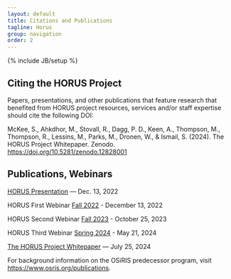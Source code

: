 ```yaml
---
layout: default
title: Citations and Publications
tagline: Horus
group: navigation
order: 2
---
```

{% include JB/setup %}

## Citing the HORUS Project
Papers, presentations, and other publications that feature research that benefited from HORUS project resources, services and/or staff expertise should cite the following DOI:

McKee, S., Ahkdhor, M., Stovall, R., Dagg, P. D., Keen, A., Thompson, M., Thompson, R., Lessins, M., Parks, M., Dronen, W., & Ismail, S. (2024). The HORUS Project Whitepaper. Zenodo. <a href="https://doi.org/10.5281/zenodo.12828001">https://doi.org/10.5281/zenodo.12828001</a>

## Publications, Webinars

<p><a href="https://docs.google.com/presentation/d/1ktBxAz9DnCFsnMCDhVNaVp6djjARRosA7RC9muQNLoc/edit#slide=id.p1">HORUS Presentation</a> — Dec. 13, 2022</p>

<p>HORUS First Webinar <a href="https://www.merit.edu/event/project-horus-webinar/">Fall 2022</a> - December 13, 2022</p>
<p>HORUS Second Webinar <a href="https://www.merit.edu/event/webinar-project-horus/">Fall 2023</a> - October 25, 2023</p>
<p>HORUS Third Webinar <a href="https://www.merit.edu/event/project-horus-webinar-for-researchers/">Spring 2024</a> - May 21, 2024</p>

<p><a href="https://zenodo.org/doi/10.5281/zenodo.12828001">The HORUS Project Whitepaper</a> — July 25, 2024</p>

<p>For background information on the OSiRIS predecessor program, visit <a href="https://www.osris.org/publications">https://www.osris.org/publications</a>.</p>

